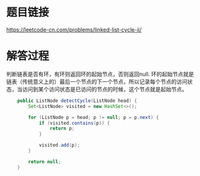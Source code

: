 # 题目链接
https://leetcode-cn.com/problems/linked-list-cycle-ii/

# 解答过程
判断链表是否有环，有环则返回环的起始节点，否则返回null. 环的起始节点就是链表（传统意义上的）最后一个节点的下一个节点，所以记录每个节点的访问状态，当访问到某个访问状态是已访问的节点的时候，这个节点就是起始节点。

```java
	public ListNode detectCycle(ListNode head) {
		Set<ListNode> visited = new HashSet<>();

		for (ListNode p = head; p != null; p = p.next) {
			if (visited.contains(p)) {
				return p;
			}

			visited.add(p);
		}

		return null;
	}
```